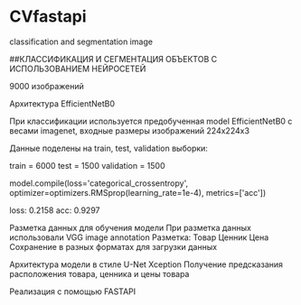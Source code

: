 # CVfastapi

classification and segmentation image

##КЛАССИФИКАЦИЯ И СЕГМЕНТАЦИЯ ОБЪЕКТОВ С ИСПОЛЬЗОВАНИЕМ НЕЙРОСЕТЕЙ

9000 изображений

Архитектура EfficientNetB0

При классификации используется предобученная model EfficientNetB0 с весами imagenet, входные размеры изображений 224х224х3

Данные поделены на train, test, validation выборки:

train = 6000 test = 1500 validation = 1500

model.compile(loss='categorical_crossentropy',               optimizer=optimizers.RMSprop(learning_rate=1e-4),               metrics=['acc'])

loss: 0.2158 acc: 0.9297

Разметка данных для обучения модели При разметка данных использовали VGG image annotation Разметка: Товар Ценник Цена Cохранение в разных форматах для загрузки данных

Архитектура модели в стиле U-Net Xception Получение предсказания расположения товара, ценника и цены товара

Реализация с помощью FASTAPI
